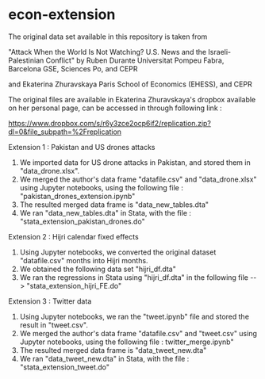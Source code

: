 # econ-extension

The original data set available in this repository is taken from 

"Attack When the World Is Not Watching?
U.S. News and the Israeli-Palestinian Conflict" 
by
Ruben Durante
Universitat Pompeu Fabra, Barcelona GSE, Sciences Po, and CEPR

and 
Ekaterina Zhuravskaya
Paris School of Economics (EHESS), and CEPR

The original files are available in Ekaterina Zhuravskaya's dropbox available on her personal page, can be accessed in through following link : 

https://www.dropbox.com/s/r6y3zce2ocp6if2/replication.zip?dl=0&file_subpath=%2Freplication

Extension 1 : Pakistan and US drones attacks
  1. We imported data for US drone attacks in Pakistan, and stored them in "data_drone.xlsx".
  2. We merged the author's data frame "datafile.csv" and "data_drone.xlsx" using Jupyter notebooks, using the following file : "pakistan_drones_extension.ipynb"
  3. The resulted merged data frame is "data_new_tables.dta"
  4. We ran "data_new_tables.dta" in Stata, with the file : "stata_extension_pakistan_drones.do"

Extension 2 : Hijri calendar fixed effects
  1. Using Jupyter notebooks, we converted the original dataset "datafile.csv" months into Hijri months.
  2. We obtained the following data set "hijri_df.dta"
  3. We ran the regressions in Stata using "hijri_df.dta" in the following file --> "stata_extension_hijri_FE.do"
  
Extension 3 : Twitter data
  1. Using Jupyter notebooks, we ran the "tweet.ipynb" file and stored the result in "tweet.csv".
  2. We merged the author's data frame "datafile.csv" and "tweet.csv" using Jupyter notebooks, using the following file : twitter_merge.ipynb"
  3. The resulted merged data frame is "data_tweet_new.dta"
  4. We ran "data_tweet_new.dta" in Stata, with the file : "stata_extension_tweet.do"
